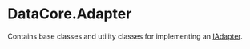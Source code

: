 ﻿# DataCore.Adapter

Contains base classes and utility classes for implementing an [IAdapter](/src/DataCore.Adapter.Abstractions/IAdapter.cs).